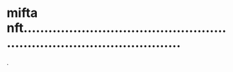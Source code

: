 # mifta nft...........................................................................................
.
